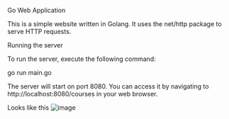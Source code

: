 Go Web Application

This is a simple website written in Golang. It uses the net/http package to serve HTTP requests.

Running the server

To run the server, execute the following command:

go run main.go

The server will start on port 8080. You can access it by navigating to http://localhost:8080/courses in your web browser.

Looks like this
![image](https://github.com/user-attachments/assets/89dad0ec-4acc-49fc-9776-96cb121c3037)
